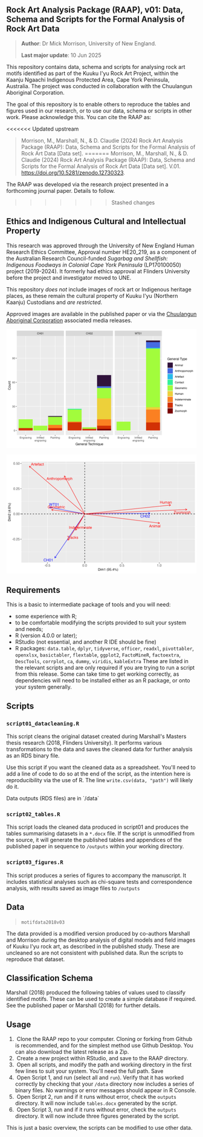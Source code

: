 ## Rock Art Analysis Package (RAAP), v01: Data, Schema and Scripts for the Formal Analysis of Rock Art Data

> **Author**: Dr Mick Morrison, University of New England.
>
> **Last major update**: 10 Jun 2025

This repository contains data, schema and scripts for analysing rock art motifs identified as part of the Kuuku I'yu Rock Art Project, within the Kaanju Ngaachi Indigenous Protected Area, Cape York Peninsula, Australia. The project was conducted in collaboration with the Chuulangun Aboriginal Corporation.

The goal of this repository is to enable others to reproduce the tables and figures used in our research, or to use our data, schema or scripts in other work. Please acknowledge this. You can cite the RAAP as:

<<<<<<< Updated upstream
> Morrison, M., Marshall, N., & D. Claudie (2024) Rock Art Analysis Package (RAAP): Data, Schema and Scripts for the Formal Analysis of Rock Art Data [Data set]. 
=======
> Morrison, M., Marshall, N., & D. Claudie (2024) Rock Art Analysis Package (RAAP): Data, Schema and Scripts for the Formal Analysis of Rock Art Data \[Data set\]. V.01. <https://doi.org/10.5281/zenodo.12730323>.

The RAAP was developed via the research project presented in a forthcoming journal paper. Details to follow.
>>>>>>> Stashed changes

## Ethics and Indigenous Cultural and Intellectual Property

This research was approved through the University of New England Human Research Ethics Committee, Approval number HE20_219, as a component of the Australian Research Council-funded *Sugarbag and Shellfish: Indigenous Foodways in Colonial Cape York Peninsula* (LP170100050) project (2019-2024). It formerly had ethics approval at Flinders University before the project and investigator moved to UNE.

This repository *does not* include images of rock art or Indigenous heritage places, as these remain the cultural property of Kuuku I'yu (Northern Kaanju) Custodians and *are restricted*. 

Approved images are available in the published paper or via the [Chuulangun Aboriginal Corporation](https://www.kaanjungaachi.com.au/ChuulangunAboriginalCorporation.htm "Chuulangun Aboriginal Corporation") associated media releases.

![Example output of RAAP](images/Figure04.png)

![Example of correspondence analysis on motif data](images/Figure05.png)

## Requirements

This is a basic to intermediate package of tools and you will need:

-   some experience with R;
-   to be comfortable modifying the scripts provided to suit your system and needs;
-   R (version 4.0.0 or later);
-   RStudio (not essential, and another R IDE should be fine)
-   R packages: `data.table`, `dplyr`, `tidyverse`, `officer`, `readxl`, `pivottabler`, `openxlsx`, `basictabler`, `flextable`, `ggplot2`, `FactoMineR`, `factoextra`, `DescTools`, `corrplot`, `ca`, `dummy`, `viridis`, `kableExtra` These are listed in the relevant scripts and are only required if you are trying to run a script from this release. Some can take time to get working correctly, as dependencies will need to be installed either as an R package, or onto your system generally.

## Scripts

### `script01_datacleaning.R`

This script cleans the original dataset created during Marshall's Masters thesis research (2018, Flinders University). It performs various transformations to the data and saves the cleaned data for further analysis as an RDS binary file.

Use this script if you want the cleaned data as a spreadsheet. You'll need to add a line of code to do so at the end of the script, as the intention here is reproducibility via the use of R. The line `write.csv(data, "path")` will likely do it. 

Data outputs (RDS files) are in \`/data\`

### `script02_tables.R`

This script loads the cleaned data produced in script01 and produces the tables summarising datasets in a `*.docx` file. If the script is unmodified from the source, it will generate the published tables and appendices of the published paper in sequence to `/outputs` within your working directory.

### `script03_figures.R`

This script produces a series of figures to accompany the manuscript. It includes statistical analyses such as chi-square tests and correspondence analysis, with results saved as image files to `/outputs`

## Data

> `motifdata2018v03`

The data provided is a modified version produced by co-authors Marshall and Morrison during the desktop analysis of digital models and field images of Kuuku I'yu rock art, as described in the published study. These are uncleaned so are not consistent with published data. Run the scripts to reproduce that dataset.

## Classification Schema

Marshall (2018) produced the following tables of values used to classify identified motifs. These can be used to create a simple database if required. See the published paper or Marshall (2018) for further details.

## Usage 

1.   Clone the RAAP repo to your computer. Cloning or forking from Github is recommended, and for the simplest method use Github Desktop. You can also download the latest release as a Zip.
2.   Create a new project within RStudio, and save to the RAAP directory.
3.   Open all scripts, and modify the path and working directory in the first few lines to suit your system. You'll need the full path. Save
4.   Open Script 1, and run (select all and `run`). Verify that it has worked correctly by checking that your `/data` directory now includes a series of binary files. No warnings or error messages should appear in R Console.
5.   Open Script 2, run and if it runs without error, check the `outputs` directory. It will now include `tables.docx` generated by the script.
6.   Open Script 3, run and if it runs without error, check the `outputs` directory. It will now include three figures generated by the script.

This is just a basic overview, the scripts can be modified to use other data.
